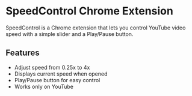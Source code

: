 # SpeedControl Chrome Extension

SpeedControl is a Chrome extension that lets you control YouTube video speed with a simple slider and a Play/Pause button.

## Features
- Adjust speed from 0.25x to 4x
- Displays current speed when opened
- Play/Pause button for easy control
- Works only on YouTube

